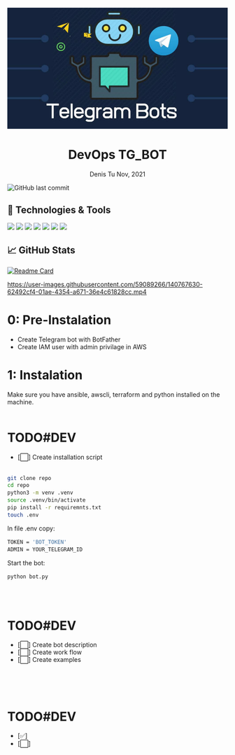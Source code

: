  [![Header](./assets/Telegram-Bots.jpg "Header")](https://www.linkedin.com/in/dm2macoff/)
 <p align="center">
 <h1 align="center">DevOps TG_BOT</h1>
 <p align="center">Denis Tu Nov, 2021</p>

 ![GitHub last commit](https://img.shields.io/github/last-commit/DmarshalTU/DevBot?style=plastic)

</p>

## 🔧 Technologies & Tools
![](https://img.shields.io/badge/OS-Linux-informational?style=flat&logo=linux&logoColor=white&color=2bbc8a)
![](https://img.shields.io/badge/Code-Python-informational?style=flat&logo=python&logoColor=white&color=2bbc8a)
![](https://img.shields.io/badge/Tools-Docker-informational?style=flat&logo=docker&logoColor=white&color=2bbc8a)
![](https://img.shields.io/badge/Tools-Kubernetes-informational?style=flat&logo=kubernetes&logoColor=white&color=2bbc8a)
![](https://img.shields.io/badge/Tools-Ansible-informational?style=flat&logo=ansible&logoColor=white&color=2bbc8a)
![](https://img.shields.io/badge/Tools-Terraform-informational?style=flat&logo=terraform&logoColor=white&color=2bbc8a)
![](https://img.shields.io/badge/Tools-BotAPI-informational?style=flat&logo=telegram&logoColor=white&color=2bbc8a)

## &#x1f4c8; GitHub Stats

[![Readme Card](https://github-readme-stats.vercel.app/api/pin/?username=DmarshalTU&repo=DevBot)](https://github.com/DmarshalTU/DevBot)




https://user-images.githubusercontent.com/59089266/140767630-62492cf4-01ae-4354-a671-36e4c61828cc.mp4


# 0: Pre-Instalation
- Create Telegram bot with BotFather
- Create IAM user with admin privilage in AWS

# 1: Instalation
Make sure you have ansible, awscli, terraform and python installed on the machine.
<br><br>
# TODO#DEV
- [:white_large_square:] Create installation script
<br><br>

```bash
git clone repo
cd repo
python3 -m venv .venv
source .venv/bin/activate
pip install -r requiremnts.txt
touch .env
```
In file .env copy:
```bash
TOKEN = 'BOT_TOKEN'
ADMIN = YOUR_TELEGRAM_ID
```

Start the bot:
```bash
python bot.py
```

<br><br>
# TODO#DEV
- [:white_large_square:] Create bot description
- [:white_large_square:] Create work flow
- [:white_large_square:] Create examples
<br><br>

<br><br>
# TODO#DEV
- [:white_check_mark:] 
- [:white_large_square:]
<br><br>
